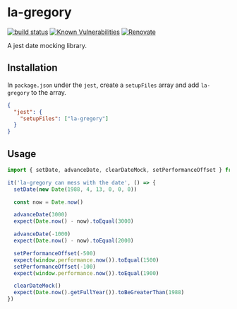 # la-gregory

[![build status](https://circleci.com/gh/insidewhy/la-gregory.png?style=shield)](https://circleci.com/gh/insidewhy/la-gregory)
[![Known Vulnerabilities](https://snyk.io/test/github/insidewhy/la-gregory/badge.svg)](https://snyk.io/test/github/insidewhy/la-gregory)
[![Renovate](https://img.shields.io/badge/renovate-enabled-brightgreen.svg)](https://renovatebot.com)

A jest date mocking library.

## Installation

In `package.json` under the `jest`, create a `setupFiles` array and add `la-gregory` to the array.

```json
{
  "jest": {
    "setupFiles": ["la-gregory"]
  }
}
```

## Usage

```typescript
import { setDate, advanceDate, clearDateMock, setPerformanceOffset } from 'la-gregory'

it('la-gregory can mess with the date', () => {
  setDate(new Date(1988, 4, 13, 0, 0, 0))

  const now = Date.now()

  advanceDate(3000)
  expect(Date.now() - now).toEqual(3000)

  advanceDate(-1000)
  expect(Date.now() - now).toEqual(2000)

  setPerformanceOffset(-500)
  expect(window.performance.now()).toEqual(1500)
  setPerformanceOffset(-100)
  expect(window.performance.now()).toEqual(1900)

  clearDateMock()
  expect(Date.now().getFullYear()).toBeGreaterThan(1988)
})
```

